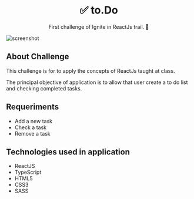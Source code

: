 <h1 align="center">✅ to.Do</h1>
<p align="center">First challenge of Ignite in ReactJs trail. 🚀</p>

<img src="https://github.com/tiagopierre/challenge01-react-ignite/blob/main/assets/screenshot.PNG" alt="screenshot"/>

<h2>About Challenge</h2>
<p>This challenge is for to apply the concepts of ReactJs taught at class.</p>
<p>The principal objective of application is to allow that user create a to do list and checking completed tasks.</p>

<h2>Requeriments</h2>

<ul>
  <li> Add a new task</li>
  <li> Check a task</li>
  <li> Remove a task</li>
</ul>

<h2>Technologies used in application</h2>

<ul>
  <li>ReactJS</li>
  <li>TypeScript</li>
  <li>HTML5</li>
  <li>CSS3</li>
  <li>SASS</li>
</ul>
